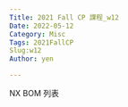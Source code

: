 ```yaml
---
Title: 2021 Fall CP 課程_w12
Date: 2022-05-12
Category: Misc
Tags: 2021FallCP
Slug:w12
Author: yen

---
```


NX BOM 列表




